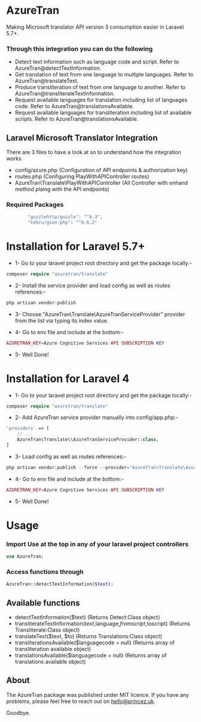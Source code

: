 # AzureTran
Making Microsoft translator API version 3 consumption easier in Laravel 5.7+.

### Through this integration you can do the following
- Detect text information such as language code and script. Refer to AzureTran@detectTextInformation.
- Get translation of text from one language to multiple languages. Refer to AzureTran@translateText.
- Produce transliteration of text from one language to another. Refer to AzureTran@transliterateTextInformation.
- Request available languages for translation including list of languages code. Refer to AzureTran@translationsAvailable.
- Request available languages for transliteration including list of available scripts. Refer to AzureTran@translationsAvailable.

## Laravel Microsoft Translator Integration

There are 3 files to have a look at so to understand how the integration works

- config/azure.php (Configuration of API endpoints & authorization key)
- routes.php (Configuring PlayWithAPIController routes)
- AzureTran\Translate\PlayWithAPIController (All Controller with onhand method plaing with the API endpoints)

### Required Packages

```php
        "guzzlehttp/guzzle": "^6.3",
        "tebru/gson-php": "^0.6.2"
```

# Installation for Laravel 5.7+

- 1- Go to your laravel project root directory and get the package locally:-

```php
composer require "azuretran/translate"
```

- 2- Install the service provider and load config as well as routes references:-

```php
php artisan vendor:publish
```
- 3- Choose "AzureTran\Translate\AzureTranServiceProvider" provider from the list via typing its index value.

- 4- Go to env file and include at the bottom:-

```php
AZURETRAN_KEY=Azure Cognitive Services API SUBSCRIPTION KEY
```

- 5- Well Done!

# Installation for Laravel 4

- 1- Go to your laravel project root directory and get the package locally:-
```php
composer require "azuretran/translate"
```

- 2- Add AzureTran service provider manually into config/app.php:-
```php
'providers' => [
    // ...
    AzureTran\Translate\\AzureTranServiceProvider::class,
]
```

- 3- Load config as well as routes references:-
```php
php artisan vendor:publish --force --provider="AzureTran\Translate\AzureTranServiceProvider"
```

- 4- Go to env file and include at the bottom:-

```php
AZURETRAN_KEY=Azure Cognitive Services API SUBSCRIPTION KEY
```

- 5- Well Done!

# Usage

### Import Use at the top in any of your laravel project controllers
```php
use AzureTran;
```

### Access functions through 

```php
AzureTran::detectTextInformation($text);
```

## Available functions

- detectTextInformation($text) (Returns Detect:Class object)
- transliterateTextInformation($text,$language,$fromscript,$toscript) (Returns Transliterate:Class object)
- translateText($text, $to) (Returns Translations:Class object)
- transliterationsAvailable($languagecode = null) (Returns array of transliteration available object)
- translationsAvailable($languagecode = null) (Returns array of translations available object)

## About

The AzureTran package was published under MIT licence. If you have any problems, please feel free to reach out on hello@princez.uk.

Goodbye.
